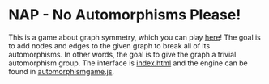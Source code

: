 # NAP - No Automorphisms Please!
This is a game about graph symmetry, which you can play [here](https://beanway.me/NAP)! The goal is to add nodes and edges to the given graph to break all of its automorphisms. In other words, the goal is to give the graph a trivial automorphism group. The interface is [index.html](https://github.com/Beanway144/nap/edit/main/index.html) and the engine can be found in [automorphismgame.js](https://github.com/Beanway144/nap/edit/main/automorphismgame.js).
